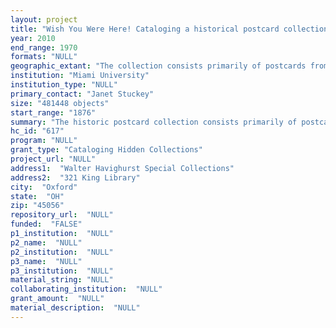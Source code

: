 ```yaml
--- 
layout: project 
title: "Wish You Were Here! Cataloging a historical postcard collection at the Miami University Libraries"
year: 2010
end_range: 1970
formats: "NULL"
geographic_extant: "The collection consists primarily of postcards from the United States and its possessions, but also includes 70 other countries."
institution: "Miami University"
institution_type: "NULL"
primary_contact: "Janet Stuckey"
size: "481448 objects"
start_range: "1876"
summary: "The historic postcard collection consists primarily of postcards from the United States and its possessions, but also includes 70 other countries during the late 19th century. All of the current United States are represented. The postcards focus on a variety of geographic levels, including cities, national parks, states, buildings and other specific local sites. Miami has been the recipient of two large private collections of historical postcards that serve as the foundation for our living collection. Its fine examples include leather and wood postcards, world's fairs and expositions, historical events, Art Noveau and Art Deco design, modes of transportation, children and animals in art, latest fashions, greeting and holiday cards, technological changes including the arrival of the telephone, photo cards of American troops in Europe during World War I, photographs depicting monarchs, famous people, and landmarks, and cards from more than 70 foreign countries. Street scenes in cities and towns throughout the world illustrate examples of urban planning and green spaces. The cards date from the U.S. Centennial Exhibition in 1876 to the present. We believe most of them date before 1920."
hc_id: "617"
program: "NULL"
grant_type: "Cataloging Hidden Collections"
project_url: "NULL"
address1:  "Walter Havighurst Special Collections"
address2:  "321 King Library"
city:  "Oxford"
state:  "OH"
zip: "45056"
repository_url:  "NULL"
funded:  "FALSE"
p1_institution:  "NULL"
p2_name:  "NULL"
p2_institution:  "NULL"
p3_name:  "NULL"
p3_institution:  "NULL"
material_string: "NULL"
collaborating_institution:  "NULL"
grant_amount:  "NULL"
material_description:  "NULL"
---
```

